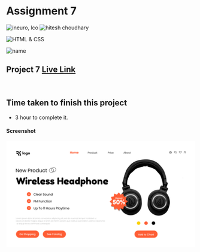 # Assignment 7

![ineuro, lco](https://img.shields.io/badge/iNeuron-LCO-green)
![hitesh choudhary](https://img.shields.io/badge/Hitesh--Choudhary-Full--stack--JS--bootcamp-red)

![HTML & CSS](https://img.shields.io/badge/HTML-CSS-orange)

![name](https://img.shields.io/badge/Vivek--Maurya-MCA--First--Year-orange)

## Project 7 [Live Link](https://vivek-html-css-project07.netlify.app/)
 <br>

## Time taken to finish this project

-   3 hour to complete it.

#### Screenshot

![Desktop](./7.png)